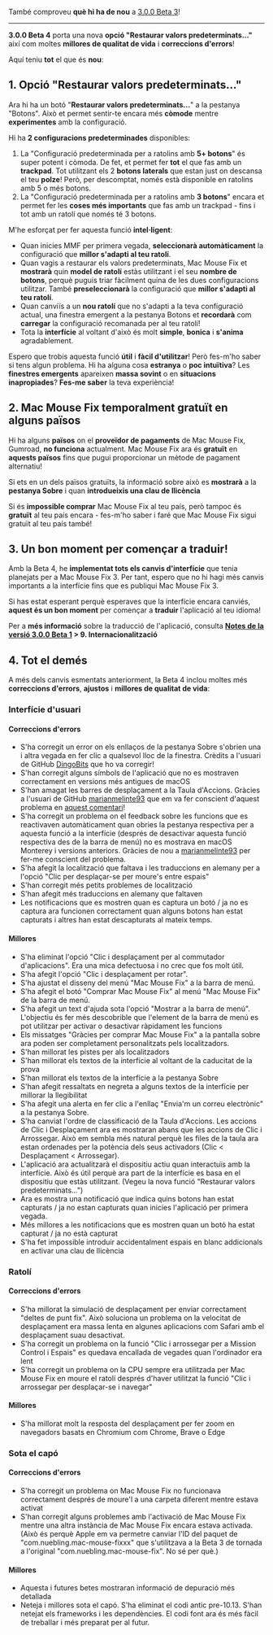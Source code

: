 També comproveu **què hi ha de nou** a [3.0.0 Beta 3](https://github.com/noah-nuebling/mac-mouse-fix/releases/tag/3.0.0-Beta-3)!

---

**3.0.0 Beta 4** porta una nova **opció "Restaurar valors predeterminats..."** així com moltes **millores de qualitat de vida** i **correccions d'errors**!

Aquí teniu **tot** el que és **nou**:

## 1. Opció "Restaurar valors predeterminats..."

Ara hi ha un botó "**Restaurar valors predeterminats...**" a la pestanya "Botons".
Això et permet sentir-te encara més **còmode** mentre **experimentes** amb la configuració.

Hi ha **2 configuracions predeterminades** disponibles:

1. La "Configuració predeterminada per a ratolins amb **5+ botons**" és super potent i còmoda. De fet, et permet fer **tot** el que fas amb un **trackpad**. Tot utilitzant els 2 **botons laterals** que estan just on descansa el teu **polze**! Però, per descomptat, només està disponible en ratolins amb 5 o més botons.
2. La "Configuració predeterminada per a ratolins amb **3 botons**" encara et permet fer les **coses més importants** que fas amb un trackpad - fins i tot amb un ratolí que només té 3 botons.

M'he esforçat per fer aquesta funció **intel·ligent**:

- Quan inicies MMF per primera vegada, **seleccionarà automàticament** la configuració que **millor s'adapti al teu ratolí**.
- Quan vagis a restaurar els valors predeterminats, Mac Mouse Fix et **mostrarà** quin **model de ratolí** estàs utilitzant i el seu **nombre de botons**, perquè puguis triar fàcilment quina de les dues configuracions utilitzar. També **preseleccionarà** la configuració que **millor s'adapti al teu ratolí**.
- Quan canviïs a un **nou ratolí** que no s'adapti a la teva configuració actual, una finestra emergent a la pestanya Botons et **recordarà** com **carregar** la configuració recomanada per al teu ratolí!
- Tota la **interfície** al voltant d'això és molt **simple**, **bonica** i **s'anima** agradablement.

Espero que trobis aquesta funció **útil** i **fàcil d'utilitzar**! Però fes-m'ho saber si tens algun problema.
Hi ha alguna cosa **estranya** o **poc intuïtiva**? Les **finestres emergents** apareixen **massa sovint** o en **situacions inapropiades**? **Fes-me saber** la teva experiència!

## 2. Mac Mouse Fix temporalment gratuït en alguns països

Hi ha alguns **països** on el **proveïdor de pagaments** de Mac Mouse Fix, Gumroad, **no funciona** actualment.
Mac Mouse Fix ara és **gratuït** en **aquests països** fins que pugui proporcionar un mètode de pagament alternatiu!

Si ets en un dels països gratuïts, la informació sobre això es **mostrarà** a la **pestanya Sobre** i quan **introdueixis una clau de llicència**

Si és **impossible comprar** Mac Mouse Fix al teu país, però tampoc és **gratuït** al teu país encara - fes-m'ho saber i faré que Mac Mouse Fix sigui gratuït al teu país també!

## 3. Un bon moment per començar a traduir!

Amb la Beta 4, he **implementat tots els canvis d'interfície** que tenia planejats per a Mac Mouse Fix 3. Per tant, espero que no hi hagi més canvis importants a la interfície fins que es publiqui Mac Mouse Fix 3.

Si has estat esperant perquè esperaves que la interfície encara canviés, **aquest és un bon moment** per començar a **traduir** l'aplicació al teu idioma!

Per a **més informació** sobre la traducció de l'aplicació, consulta **[Notes de la versió 3.0.0 Beta 1](https://github.com/noah-nuebling/mac-mouse-fix/releases/tag/3.0.0-Beta-1.1) > 9. Internacionalització**

## 4. Tot el demés

A més dels canvis esmentats anteriorment, la Beta 4 inclou moltes més **correccions d'errors**, **ajustos** i **millores de qualitat de vida**:

### Interfície d'usuari

#### Correccions d'errors

- S'ha corregit un error on els enllaços de la pestanya Sobre s'obrien una i altra vegada en fer clic a qualsevol lloc de la finestra. Crèdits a l'usuari de GitHub [DingoBits](https://github.com/DingoBits) que ho va corregir!
- S'han corregit alguns símbols de l'aplicació que no es mostraven correctament en versions més antigues de macOS
- S'han amagat les barres de desplaçament a la Taula d'Accions. Gràcies a l'usuari de GitHub [marianmelinte93](https://github.com/marianmelinte93) que em va fer conscient d'aquest problema en [aquest comentari](https://github.com/noah-nuebling/mac-mouse-fix/discussions/366#discussioncomment-3728994)!
- S'ha corregit un problema on el feedback sobre les funcions que es reactivaven automàticament quan obries la pestanya respectiva per a aquesta funció a la interfície (després de desactivar aquesta funció respectiva des de la barra de menú) no es mostrava en macOS Monterey i versions anteriors. Gràcies de nou a [marianmelinte93](https://github.com/marianmelinte93) per fer-me conscient del problema.
- S'ha afegit la localització que faltava i les traduccions en alemany per a l'opció "Clic per desplaçar-se per moure's entre espais"
- S'han corregit més petits problemes de localització
- S'han afegit més traduccions en alemany que faltaven
- Les notificacions que es mostren quan es captura un botó / ja no es captura ara funcionen correctament quan alguns botons han estat capturats i altres han estat descapturats al mateix temps.

#### Millores

- S'ha eliminat l'opció "Clic i desplaçament per al commutador d'aplicacions". Era una mica defectuosa i no crec que fos molt útil.
- S'ha afegit l'opció "Clic i desplaçament per rotar".
- S'ha ajustat el disseny del menú "Mac Mouse Fix" a la barra de menú.
- S'ha afegit el botó "Comprar Mac Mouse Fix" al menú "Mac Mouse Fix" de la barra de menú.
- S'ha afegit un text d'ajuda sota l'opció "Mostrar a la barra de menú". L'objectiu és fer més descobrible que l'element de la barra de menú es pot utilitzar per activar o desactivar ràpidament les funcions
- Els missatges "Gràcies per comprar Mac Mouse Fix" a la pantalla sobre ara poden ser completament personalitzats pels localitzadors.
- S'han millorat les pistes per als localitzadors
- S'han millorat els textos de la interfície al voltant de la caducitat de la prova
- S'han millorat els textos de la interfície a la pestanya Sobre
- S'han afegit ressaltats en negreta a alguns textos de la interfície per millorar la llegibilitat
- S'ha afegit una alerta en fer clic a l'enllaç "Envia'm un correu electrònic" a la pestanya Sobre.
- S'ha canviat l'ordre de classificació de la Taula d'Accions. Les accions de Clic i Desplaçament ara es mostraran abans que les accions de Clic i Arrossegar. Això em sembla més natural perquè les files de la taula ara estan ordenades per la potència dels seus activadors (Clic < Desplaçament < Arrossegar).
- L'aplicació ara actualitzarà el dispositiu actiu quan interactuïs amb la interfície. Això és útil perquè ara part de la interfície es basa en el dispositiu que estàs utilitzant. (Vegeu la nova funció "Restaurar valors predeterminats...")
- Ara es mostra una notificació que indica quins botons han estat capturats / ja no estan capturats quan inicies l'aplicació per primera vegada.
- Més millores a les notificacions que es mostren quan un botó ha estat capturat / ja no està capturat
- S'ha fet impossible introduir accidentalment espais en blanc addicionals en activar una clau de llicència

### Ratolí

#### Correccions d'errors

- S'ha millorat la simulació de desplaçament per enviar correctament "deltes de punt fix". Això soluciona un problema on la velocitat de desplaçament era massa lenta en algunes aplicacions com Safari amb el desplaçament suau desactivat.
- S'ha corregit un problema on la funció "Clic i arrossegar per a Mission Control i Espais" es quedava encallada de vegades quan l'ordinador era lent
- S'ha corregit un problema on la CPU sempre era utilitzada per Mac Mouse Fix en moure el ratolí després d'haver utilitzat la funció "Clic i arrossegar per desplaçar-se i navegar"

#### Millores

- S'ha millorat molt la resposta del desplaçament per fer zoom en navegadors basats en Chromium com Chrome, Brave o Edge

### Sota el capó

#### Correccions d'errors

- S'ha corregit un problema on Mac Mouse Fix no funcionava correctament després de moure'l a una carpeta diferent mentre estava activat
- S'han corregit alguns problemes amb l'activació de Mac Mouse Fix mentre una altra instància de Mac Mouse Fix encara estava activada. (Això és perquè Apple em va permetre canviar l'ID del paquet de "com.nuebling.mac-mouse-fixxx" que s'utilitzava a la Beta 3 de tornada a l'original "com.nuebling.mac-mouse-fix". No sé per què.)

#### Millores

- Aquesta i futures betes mostraran informació de depuració més detallada
- Neteja i millores sota el capó. S'ha eliminat el codi antic pre-10.13. S'han netejat els frameworks i les dependències. El codi font ara és més fàcil de treballar i més preparat per al futur.